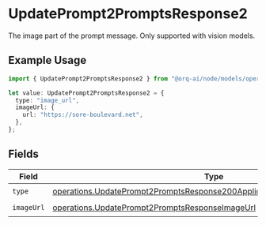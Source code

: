 # UpdatePrompt2PromptsResponse2

The image part of the prompt message. Only supported with vision models.

## Example Usage

```typescript
import { UpdatePrompt2PromptsResponse2 } from "@orq-ai/node/models/operations";

let value: UpdatePrompt2PromptsResponse2 = {
  type: "image_url",
  imageUrl: {
    url: "https://sore-boulevard.net",
  },
};
```

## Fields

| Field                                                                                                                                                                  | Type                                                                                                                                                                   | Required                                                                                                                                                               | Description                                                                                                                                                            |
| ---------------------------------------------------------------------------------------------------------------------------------------------------------------------- | ---------------------------------------------------------------------------------------------------------------------------------------------------------------------- | ---------------------------------------------------------------------------------------------------------------------------------------------------------------------- | ---------------------------------------------------------------------------------------------------------------------------------------------------------------------- |
| `type`                                                                                                                                                                 | [operations.UpdatePrompt2PromptsResponse200ApplicationJSONResponseBodyType](../../models/operations/updateprompt2promptsresponse200applicationjsonresponsebodytype.md) | :heavy_check_mark:                                                                                                                                                     | N/A                                                                                                                                                                    |
| `imageUrl`                                                                                                                                                             | [operations.UpdatePrompt2PromptsResponseImageUrl](../../models/operations/updateprompt2promptsresponseimageurl.md)                                                     | :heavy_check_mark:                                                                                                                                                     | N/A                                                                                                                                                                    |